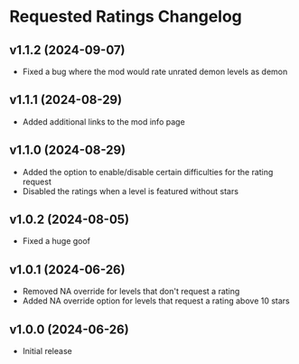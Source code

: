 # Requested Ratings Changelog
## v1.1.2 (2024-09-07)
- Fixed a bug where the mod would rate unrated demon levels as demon

## v1.1.1 (2024-08-29)
- Added additional links to the mod info page

## v1.1.0 (2024-08-29)
- Added the option to enable/disable certain difficulties for the rating request
- Disabled the ratings when a level is featured without stars

## v1.0.2 (2024-08-05)
- Fixed a huge goof

## v1.0.1 (2024-06-26)
- Removed NA override for levels that don't request a rating
- Added NA override option for levels that request a rating above 10 stars

## v1.0.0 (2024-06-26)
- Initial release
